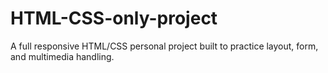 # HTML-CSS-only-project
A full responsive HTML/CSS personal project built to practice layout, form, and multimedia handling.
